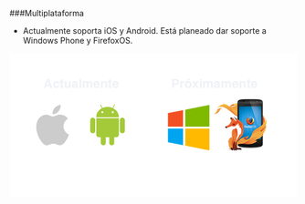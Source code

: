 ###Multiplataforma

- Actualmente soporta iOS y Android. Está planeado dar soporte a Windows Phone y FirefoxOS.

![](assets/multiplatform.png)
